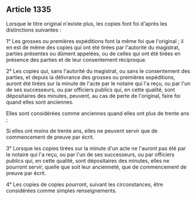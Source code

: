 Article 1335
----
Lorsque le titre original n'existe plus, les copies font foi d'après les
distinctions suivantes :

1° Les grosses ou premières expéditions font la même foi que l'original ; il en
est de même des copies qui ont été tirées par l'autorité du magistrat, parties
présentes ou dûment appelées, ou de celles qui ont été tirées en présence des
parties et de leur consentement réciproque.

2° Les copies qui, sans l'autorité du magistrat, ou sans le consentement des
parties, et depuis la délivrance des grosses ou premières expéditions, auront
été tirées sur la minute de l'acte par le notaire qui l'a reçu, ou par l'un de
ses successeurs, ou par officiers publics qui, en cette qualité, sont
dépositaires des minutes, peuvent, au cas de perte de l'original, faire foi
quand elles sont anciennes.

Elles sont considérées comme anciennes quand elles ont plus de trente ans ;

Si elles ont moins de trente ans, elles ne peuvent servir que de commencement de
preuve par écrit.

3° Lorsque les copies tirées sur la minute d'un acte ne l'auront pas été par le
notaire qui l'a reçu, ou par l'un de ses successeurs, ou par officiers publics
qui, en cette qualité, sont dépositaires des minutes, elles ne pourront servir,
quelle que soit leur ancienneté, que de commencement de preuve par écrit.

4° Les copies de copies pourront, suivant les circonstances, être considérées
comme simples renseignements.

